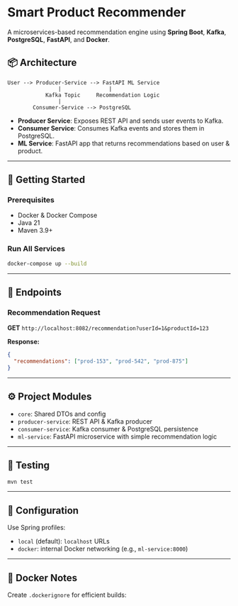 # Smart Product Recommender

A microservices-based recommendation engine using **Spring Boot**, **Kafka**, **PostgreSQL**, **FastAPI**, and **Docker**.

## 📦 Architecture

```
User --> Producer-Service --> FastAPI ML Service
                |               |
            Kafka Topic     Recommendation Logic
                |
        Consumer-Service --> PostgreSQL
```

- **Producer Service**: Exposes REST API and sends user events to Kafka.
- **Consumer Service**: Consumes Kafka events and stores them in PostgreSQL.
- **ML Service**: FastAPI app that returns recommendations based on user & product.

---

## 🚀 Getting Started

### Prerequisites

- Docker & Docker Compose
- Java 21
- Maven 3.9+

### Run All Services

```bash
docker-compose up --build
```

---

## 📂 Endpoints

### Recommendation Request

**GET** `http://localhost:8082/recommendation?userId=1&productId=123`

**Response:**
```json
{
  "recommendations": ["prod-153", "prod-542", "prod-875"]
}
```

---

## ⚙️ Project Modules

- `core`: Shared DTOs and config
- `producer-service`: REST API & Kafka producer
- `consumer-service`: Kafka consumer & PostgreSQL persistence
- `ml-service`: FastAPI microservice with simple recommendation logic

---

## 🧪 Testing

```bash
mvn test
```

---

## 📌 Configuration

Use Spring profiles:
- `local` (default): `localhost` URLs
- `docker`: internal Docker networking (e.g., `ml-service:8000`)

---

## 🐳 Docker Notes

Create `.dockerignore` for efficient builds:
